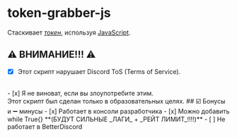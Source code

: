 # token-grabber-js
Стаскивает *[токен](https://discordgid.ru/token)*, используя [JavaScript](https://learn.javascript.ru).
## ⚠️ ВНИМАНИЕ!!! ⚠️
- [x] Этот скрипт нарушает Discord ToS (Terms of Service).
<br>
- [x] Я не виноват, если вы злоупотребите этим.
<br>
Этот скрипт был сделан только в образовательных целях.
## ☑️ Бонусы и ➖ минусы
- [x] Работает в консоли разработчика
- [x] Можно добавить while True{} **(БУДУТ СИЛЬНЫЕ _ЛАГИ_ + _РЕЙТ ЛИМИТ_!!!!)**
- [ ] Не работает в BetterDiscord

